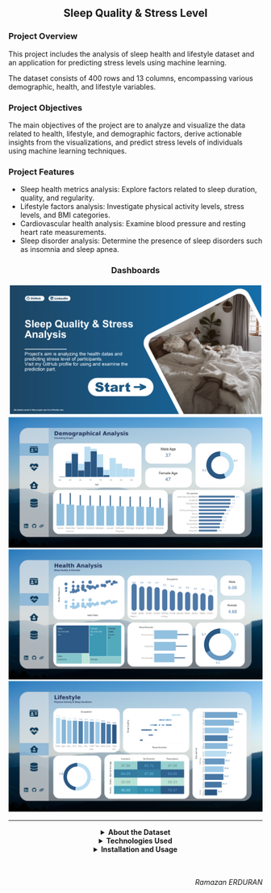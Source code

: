 <h2 align="center"> Sleep Quality & Stress Level</h2>

### Project Overview
This project includes the analysis of sleep health and lifestyle dataset and an application for predicting stress levels using machine learning.

The dataset consists of 400 rows and 13 columns, encompassing various demographic, health, and lifestyle variables.

### Project Objectives
The main objectives of the project are to analyze and visualize the data related to health, lifestyle, and demographic factors, derive actionable insights from the visualizations, and predict stress levels of individuals using machine learning techniques.

### Project Features
- Sleep health metrics analysis: Explore factors related to sleep duration, quality, and regularity.
- Lifestyle factors analysis: Investigate physical activity levels, stress levels, and BMI categories.
- Cardiovascular health analysis: Examine blood pressure and resting heart rate measurements.
- Sleep disorder analysis: Determine the presence of sleep disorders such as insomnia and sleep apnea.

<h3 align="center">Dashboards</h3>

[![Overview](./Imgs/Homepage.png)](https://public.tableau.com/app/profile/ramazan.erduran1816/viz/StressLevelHealth/Overview)
[![Dashboard1](./Imgs/Demography.png)](https://public.tableau.com/app/profile/ramazan.erduran1816/viz/StressLevelHealth/Overview)
[![Dashboard2](./Imgs/Health.png)](https://public.tableau.com/app/profile/ramazan.erduran1816/viz/StressLevelHealth/Overview)
[![Dashboard3](./Imgs/Lifestyle.png)](https://public.tableau.com/app/profile/ramazan.erduran1816/viz/StressLevelHealth/Overview)


---

<details>
    <summary align="center">
            <b>About the Dataset</b>
    </summary>
    
The dataset consists of 400 rows and 13 columns, containing various variables related to sleep health and lifestyle. The columns and their descriptions are as follows:

1. Person ID: Unique identifier for each individual.
2. Gender: Gender of the person (Male/Female).
3. Age: Age of the person in years.
4. Occupation: Person's occupation or profession.
5. Sleep Duration (hours): Number of hours slept by the person in a day.
6. Sleep Quality (scale: 1-10): Subjective evaluation of sleep quality on a scale from 1 to 10.
7. Physical Activity Level (minutes/day): Number of minutes spent on daily physical activity.
8. Stress Level (scale: 1-10): Subjective evaluation of stress level on a scale from 1 to 10.
9. BMI Category: BMI category of the person (e.g., Underweight, Normal, Overweight).
10. Blood Pressure (systolic/diastolic): Measurement of blood pressure represented through diastolic over systolic pressure.
11. Resting Heart Rate (bpm): Resting heart rate of the person in beats per minute.
12. Daily Steps: Number of steps taken by the person in a day.
13. Sleep Disorder: Presence or absence of a sleep disorder in the person (None, Insomnia, Sleep Apnea).

</details>

<details>
    <summary align="center">
            <b>Technologies Used</b>
    </summary>

- **Data Visualization:** Tableau was used to create visualizations under the headings of demographics, health, and lifestyle.
- **Data Analysis:** Python and Jupyter Notebook were used to analyze the dataset and perform exploratory data analysis (EDA).
- **Machine Learning:** Machine learning and deep learning techniques were applied on the dataset to predict stress levels.
- **Application Development:** Streamlit was used to develop the stress level prediction application.

</details>


<details>
    <summary align="center">
            <b>Installation and Usage</b>
    </summary>
    
PASS

</details>

<br>
<br>
<p align="right">
<i>Ramazan ERDURAN</i>
</p>
